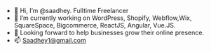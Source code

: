 - 👋 Hi, I’m @saadhey. Fulltime Freelancer
- 🌱 I’m currently working on WordPress, Shopify, Webflow,Wix, SquareSpace, Bigcommerce, ReactJS, Angular, Vue.JS.
- 👀 Looking forward to help businesses grow their online presence. 
- 📫 Saadhey1@gmail.com


